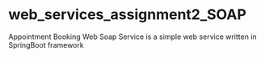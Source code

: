 # web_services_assignment2_SOAP
Appointment Booking Web Soap Service is a simple web service written in SpringBoot framework
